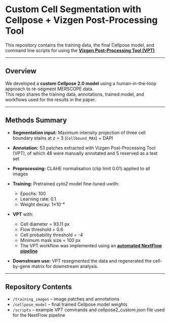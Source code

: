 # Custom Cell Segmentation with Cellpose + Vizgen Post-Processing Tool

This repository contains the training data, the final Cellpose model, and command line scripts for using the **[Vizgen Post-Processing Tool (VPT)](https://github.com/Vizgen/vizgen-postprocessing)**

---

## Overview
We developed a **custom Cellpose 2.0 model** using a human-in-the-loop approach to re-segment MERSCOPE data.  
This repo shares the training data, annotations, trained model, and workflows used for the results in the paper.

---

## Methods Summary
- **Segmentation input:** Maximum intensity projection of three cell boundary stains at z = 3 (`Cellbound_MAX`) + DAPI  
- **Annotation:** 53 patches extracted with Vizgen Post-Processing Tool (VPT), of which 48 were manually annotated and 5 reserved as a test set  
- **Preprocessing:** CLAHE normalisation (clip limit 0.01) applied to all images  
- **Training:** Pretrained *cyto2* model fine-tuned uwith:  
  - Epochs: 100  
  - Learning rate: 0.1  
  - Weight decay: 1×10⁻⁴  

- **VPT** with:  
  - Cell diameter = 93.11 px  
  - Flow threshold = 0.6  
  - Cell probability threshold = -4  
  - Minimum mask size = 100 px
  - The VPT workflow was implemented using an **[automated NextFlow pipeline](https://github.com/WEHI-SODA-Hub/spatialvpt)**
     
- **Downstream use:** VPT resegmented the data and regenerated the cell-by-gene matrix for downstream analysis.

---

## Repository Contents
- `/training_images` – image patches and annotations
- `/cellpose_model` – final trained Cellpose model weights  
- `/scripts` – example VPT commands and cellpose2_custom.json file used for the NextFlow pipeline 

